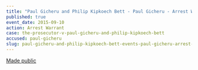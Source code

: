 ```yaml
---
title: "Paul Gicheru and Philip Kipkoech Bett - Paul Gicheru - Arrest Warrant"
published: true
event_date: 2015-09-10
action: Arrest Warrant
case: the-prosecutor-v-paul-gicheru-and-philip-kipkoech-bett
accused: paul-gicheru
slug: paul-gicheru-and-philip-kipkoech-bett-events-paul-gicheru-arrest-warrant
---
```


[Made public](https://www.icc-cpi.int/iccdocs/doc/doc2056890.pdf)

